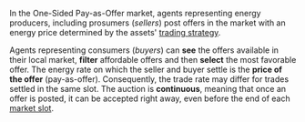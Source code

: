 In the One-Sided Pay-as-Offer market, agents representing energy producers, including prosumers (*sellers*) post offers in the market with an energy price determined by the assets' [trading strategy](default-trading-strategy.md).

Agents representing consumers (*buyers*) can **see** the offers available in their local market, **filter** affordable offers and then **select** the most favorable offer. The energy rate on which the seller and buyer settle is the **price of the offer** (pay-as-offer). Consequently, the trade rate may differ for trades settled in the same slot. The auction is **continuous**, meaning that once an offer is posted, it can be accepted right away, even before the end of each [market slot](market-types.md#market-slots).
